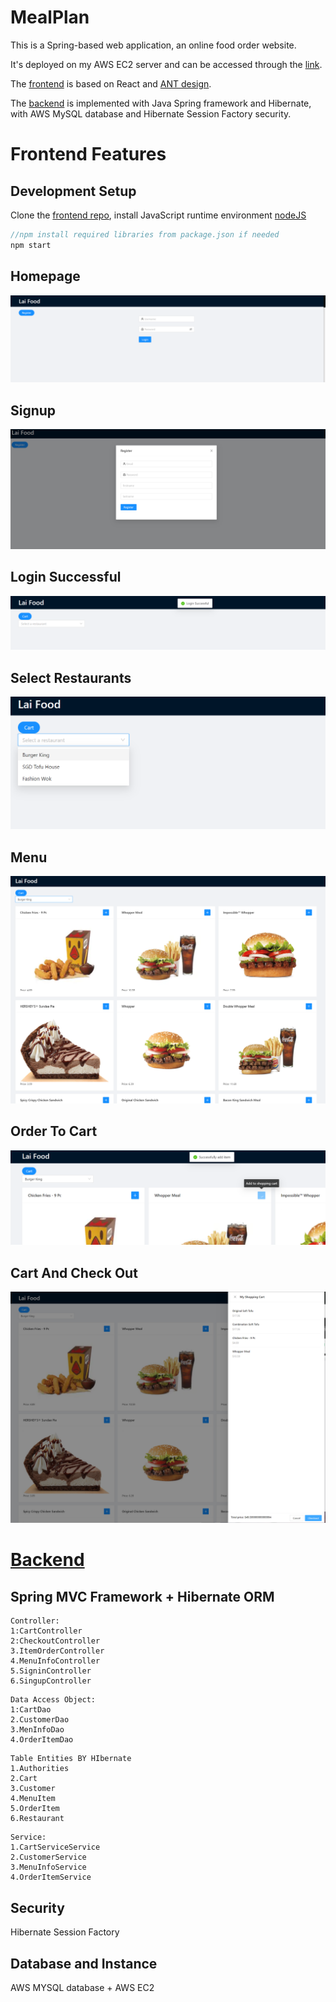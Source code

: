 



# MealPlan

This is a Spring-based web application, an online food order website.

It's deployed on my AWS EC2 server and can be accessed through the [link](http://54.86.213.235/).

The [frontend](MealPlan-web-frontend) is based on React and [ANT design](https://ant.design/docs/react/introduce).

The [backend](MealPlan-backend) is implemented with Java Spring framework and Hibernate, with AWS MySQL database and Hibernate Session Factory security.

# Frontend Features

## Development Setup

Clone the [frontend repo](MealPlan-web-frontend), install JavaScript runtime environment [nodeJS](https://nodejs.org/en/)

```java
//npm install required libraries from package.json if needed
npm start
```

## Homepage

![index page](demo_image/homepage.jpg)

## Signup

![index page](demo_image/signup.jpg)

## Login Successful

![index page](demo_image/login.jpg)

## Select Restaurants

![index page](demo_image/resturant.jpg)

## Menu

![index page](demo_image/menu.jpg)



## Order To Cart

![index page](demo_image/addcart.jpg)

## Cart And Check Out

![index page](demo_image/cartcheckout.jpg)



# [Backend](MealPlan-backend)

## Spring MVC Framework  + Hibernate ORM 

```
Controller:
1:CartController
2:CheckoutController
3.ItemOrderController
4.MenuInfoController
5.SigninController
6.SingupController
```

```
Data Access Object:
1:CartDao
2.CustomerDao
3.MenInfoDao
4.OrderItemDao
```

```
Table Entities BY HIbernate
1.Authorities
2.Cart
3.Customer
4.MenuItem
5.OrderItem
6.Restaurant
```

```
Service:
1.CartServiceService
2.CustomerService
3.MenuInfoService 
4.OrderItemService 
```

## Security

Hibernate Session Factory

## Database and Instance

AWS MYSQL database + AWS EC2
